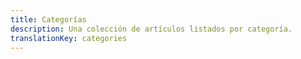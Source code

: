 ```yaml
---
title: Categorías
description: Una colección de artículos listados por categoría.
translationKey: categories
---
```

